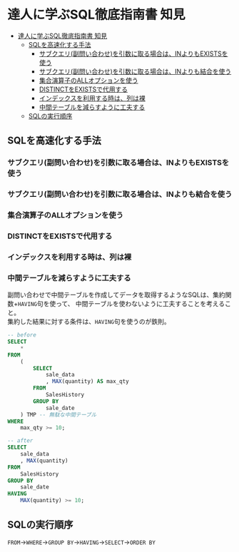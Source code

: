 # 達人に学ぶSQL徹底指南書 知見
- [達人に学ぶSQL徹底指南書 知見](#達人に学ぶsql徹底指南書-知見)
  - [SQLを高速化する手法](#sqlを高速化する手法)
    - [サブクエリ(副問い合わせ)を引数に取る場合は、INよりもEXISTSを使う](#サブクエリ副問い合わせを引数に取る場合はinよりもexistsを使う)
    - [サブクエリ(副問い合わせ)を引数に取る場合は、INよりも結合を使う](#サブクエリ副問い合わせを引数に取る場合はinよりも結合を使う)
    - [集合演算子のALLオプションを使う](#集合演算子のallオプションを使う)
    - [DISTINCTをEXISTSで代用する](#distinctをexistsで代用する)
    - [インデックスを利用する時は、列は裸](#インデックスを利用する時は列は裸)
    - [中間テーブルを減らすように工夫する](#中間テーブルを減らすように工夫する)
  - [SQLの実行順序](#sqlの実行順序)

## SQLを高速化する手法
### サブクエリ(副問い合わせ)を引数に取る場合は、INよりもEXISTSを使う
### サブクエリ(副問い合わせ)を引数に取る場合は、INよりも結合を使う
### 集合演算子のALLオプションを使う
### DISTINCTをEXISTSで代用する
### インデックスを利用する時は、列は裸
### 中間テーブルを減らすように工夫する
副問い合わせで中間テーブルを作成してデータを取得するようなSQLは、集約関数+`HAVING`句を使って、
中間テーブルを使わないように工夫することを考えること。<br>
集約した結果に対する条件は、`HAVING`句を使うのが鉄則。
```sql
-- before
SELECT
    * 
FROM
    ( 
        SELECT
            sale_data
            , MAX(quantity) AS max_qty 
        FROM
            SalesHistory 
        GROUP BY
            sale_date
    ) TMP -- 無駄な中間テーブル
WHERE
    max_qty >= 10;

-- after
SELECT
    sale_data
    , MAX(quantity) 
FROM
    SalesHistory 
GROUP BY
    sale_date 
HAVING
    MAX(quantity) >= 10;
```

## SQLの実行順序
`FROM`→`WHERE`→`GROUP BY`→`HAVING`→`SELECT`→`ORDER BY`
